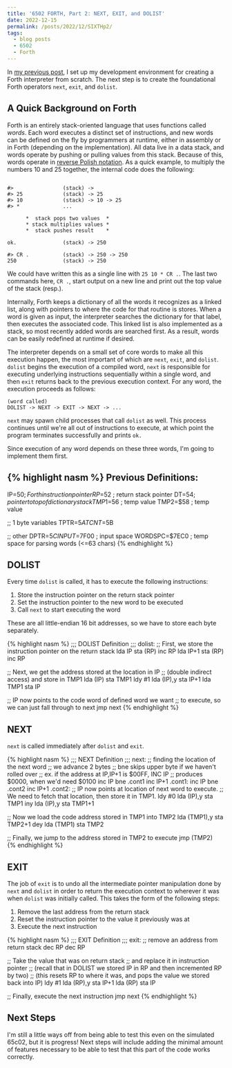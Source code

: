 ```yaml
---
title: '6502 FORTH, Part 2: NEXT, EXIT, and DOLIST'
date: 2022-12-15
permalink: /posts/2022/12/SIXTHp2/
tags:
  - blog posts
  - 6502
  - Forth
---
```


In [my previous post](https://www.ahl27.com/posts/2022/12/SIXTHp1/), I set up my development environment for creating a Forth interpreter from scratch. The next step is to create the foundational Forth operators `next`, `exit`, and `dolist`.

A Quick Background on Forth
---------------

Forth is an entirely stack-oriented language that uses functions called *words*. Each word executes a distinct set of instructions, and new words can be defined on the fly by programmers at runtime, either in assembly or in Forth (depending on the implementation). All data live in a data stack, and words operate by pushing or pulling values from this stack. Because of this, words operate in [reverse Polish notation](https://en.wikipedia.org/wiki/Reverse_Polish_notation). As a quick example, to multiply the numbers 10 and 25 together, the internal code does the following:

```

#>                (stack) ->
#> 25             (stack) -> 25
#> 10             (stack) -> 10 -> 25
#> *              ...

      *  stack pops two values  *
      * stack multiplies values *
      *  stack pushes result    *

ok.               (stack) -> 250

#> CR .           (stack) -> 250 -> 250
250               (stack) -> 250
```

We could have written this as a single line with `25 10 * CR .`. The last two commands here, `CR .`, start output on a new line and print out the top value of the stack (resp.).

Internally, Forth keeps a dictionary of all the words it recognizes as a linked list, along with pointers to where the code for that routine is stores. When a word is given as input, the interpreter searches the dictionary for that label, then executes the associated code. This linked list is also implemented as a stack, so most recently added words are searched first. As a result, words can be easily redefined at runtime if desired.

The interpreter depends on a small set of core words to make all this execution happen, the most important of which are `next`, `exit`, and `dolist`. `dolist` begins the execution of a compiled word, `next` is responsible for executing underlying instructions sequentially within a single word, and then `exit` returns back to the previous execution context. For any word, the execution proceeds as follows:

```
(word called)
DOLIST -> NEXT -> EXIT -> NEXT -> ...
```

`next` may spawn child processes that call `dolist` as well. This process continues until we're all out of instructions to execute, at which point the program terminates successfully and prints `ok.`

Since execution of any word depends on these three words, I'm going to implement them first.

{% highlight nasm %}
Previous Definitions:
------------
IP=$50                     ; Forth instruction pointer
RP=$52                     ; return stack pointer
DT=$54                     ; pointer to top of dictionary stack
TMP1=$56                   ; temp value
TMP2=$58                   ; temp value

;; 1 byte variables
TPTR=$5A
TCNT=$5B

;; other
DPTR=$5C
INPUT=$7F00                ; input space
WORDSPC=$7EC0              ; temp space for parsing words (<=63 chars)
{% endhighlight %}

DOLIST
------------
Every time `dolist` is called, it has to execute the following instructions:

1. Store the instruction pointer on the return stack pointer
2. Set the instruction pointer to the new word to be executed
3. Call `next` to start executing the word

These are all little-endian 16 bit addresses, so we have to store each byte separately.

{% highlight nasm %}
;;; DOLIST Definition ;;;
dolist:
  ;; First, we store the instruction pointer on the return stack
  lda IP
  sta (RP)
  inc RP
  lda IP+1
  sta (RP)
  inc RP

  ;; Next, we get the address stored at the location in IP 
  ;; (double indirect access) and store in TMP1
  lda (IP)
  sta TMP1
  ldy #1
  lda (IP),y
  sta IP+1
  lda TMP1
  sta IP

  ;; IP now points to the code word of defined word we want
  ;; to execute, so we can just fall through to next
  jmp next
{% endhighlight %}

NEXT
-------
`next` is called immediately after `dolist` and `exit`.

{% highlight nasm %}
;;; NEXT Definition ;;;
next:
  ;; finding the location of the next word
  ;; we advance 2 bytes
  ;; bne skips upper byte if we haven't rolled over
  ;; ex. if the address at IP,IP+1 is $00FF, INC IP
  ;;     produces $0000, when we'd need $0100
  inc IP
  bne .cont1
  inc IP+1
.cont1:
  inc IP
  bne .cont2
  inc IP+1
.cont2:
  ;; IP now points at location of next word to execute.
  ;; We need to fetch that location, then store it in TMP1.
  ldy #0 
  lda (IP),y
  sta TMP1
  iny
  lda (IP),y
  sta TMP1+1

  ;; Now we load the code address stored in TMP1 into TMP2
  lda (TMP1),y
  sta TMP2+1
  dey
  lda (TMP1)
  sta TMP2

  ;; Finally, we jump to the address stored in TMP2 to execute
  jmp (TMP2)  
{% endhighlight %}

EXIT
----------
The job of `exit` is to undo all the intermediate pointer manipulation done by `next` and `dolist` in order to return the execution context to wherever it was when `dolist` was initially called. This takes the form of the following steps:

1. Remove the last address from the return stack
2. Reset the instruction pointer to the value it previously was at
3. Execute the next instruction

{% highlight nasm %}
;;; EXIT Definition ;;;
exit:
  ;; remove an address from return stack
  dec RP
  dec RP

  ;; Take the value that was on return stack
  ;; and replace it in instruction pointer
  ;; (recall that in DOLIST we stored IP in RP and then incremented RP by two)
  ;; (this resets RP to where it was, and pops the value we stored back into IP)
  ldy #1
  lda (RP),y
  sta IP+1
  lda (RP)
  sta IP

  ;; Finally, execute the next instruction
  jmp next
{% endhighlight %}


Next Steps
--------

I'm still a little ways off from being able to test this even on the simulated 65c02, but it is progress! Next steps will include adding the minimal amount of features necessary to be able to test that this part of the code works correctly.
